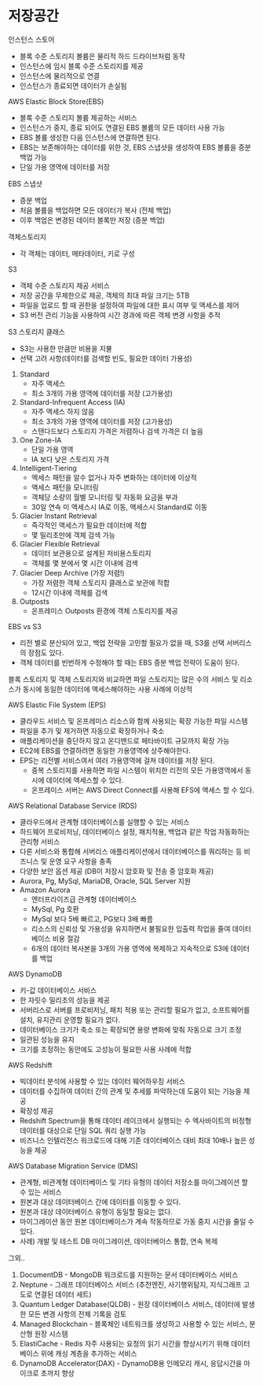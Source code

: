 # 저장공간

인스턴스 스토어
- 블록 수준 스토리지 볼륨은 물리적 하드 드라이브처럼 동작
- 인스턴스에 임시 블록 수준 스토리지를 제공
- 인스턴스에 물리적으로 연결
- 인스턴스가 종료되면 데이터가 손실됨

AWS Elastic Block Store(EBS)
- 블록 수준 스토리지 볼륨 제공하는 서비스
- 인스턴스가 중지, 종료 되어도 연결된 EBS 볼륨의 모든 데이터 사용 가능
- EBS 볼륨 생성한 다음 인스턴스에 연결하면 된다.
- EBS는 보존해야하는 데이터를 위한 것, EBS 스냅샷을 생성하여 EBS 볼륨을 증분 백업 가능
- 단일 가용 영역에 데이터를 저장

EBS 스냅샷
- 증분 백업
- 처음 볼륨을 백업하면 모든 데이터가 복사 (전체 백업)
- 이후 백업은 변경된 데이터 블록만 저장 (증분 백업)

객체스토리지
- 각 객체는 데이터, 메타데이터, 키로 구성

S3
- 객체 수준 스토리지 제공 서비스
- 저장 공간을 무제한으로 제공, 객체의 최대 파일 크기는 5TB
- 파일을 업로드 할 때 권한을 설정하여 파일에 대한 표시 여부 및 액세스를 제어
- S3 버전 관리 기능을 사용하여 시간 경과에 따른 객체 변경 사항을 추적

S3 스토리지 클래스
- S3는 사용한 만큼만 비용을 지불
- 선택 고려 사항(데이터를 검색할 빈도, 필요한 데이터 가용성)
1.  Standard
    - 자주 액세스
    - 최소 3개의 가용 영역에 데이터를 저장 (고가용성)
2. Standard-Infrequent Access (IA)
    - 자주 액세스 하지 않음
    - 최소 3개의 가용 영역에 데이터를 저장 (고가용성)
    - 스탠다드보다 스토리지 가격은 저렴하나 검색 가격은 더 높음
3. One Zone-IA
    - 단일 가용 영역
    - IA 보다 낮은 스토리지 가격
4. Intelligent-Tiering
    - 엑세스 패턴을 알수 없거나 자주 변화하는 데이터에 이상적
    - 액세스 패턴을 모니터링
    - 객체당 소량의 월별 모니터링 및 자동화 요금을 부과
    - 30일 연속 미 액세스시 IA로 이동, 액세스시 Standard로 이동
5. Glacier Instant Retrieval
    - 즉각적인 액세스가 필요한 데이터에 적합
    - 몇 밀리초만에 객체 검색 가능
6. Glacier Flexible Retrieval
    - 데이터 보관용으로 설계된 저비용스토리지
    - 객체를 몇 분에서 몇 시간 이내에 검색
7. Glacier Deep Archive (가장 저렴!)
    - 가장 저렴한 객체 스토리지 클래스로 보관에 적합
    - 12시간 이내에 객체를 검색
8. Outposts
    - 온프레미스 Outposts 환경에 객체 스토리지를 제공

EBS vs S3
- 리전 별로 분산되어 있고, 백업 전략을 고민할 필요가 없을 때, S3를 선택 서버리스의 장점도 있다.
- 객체 데이터를 빈번하게 수정해야 할 때는 EBS 증분 백업 전략이 도움이 된다.

블록 스토리지 및 객체 스토리지와 비교하면 파일 스토리지는 많은 수의 서비스 및 리소스가 동시에 동일한 데이터에 액세스해야하는 사용 사례에 이상적

AWS Elastic File System (EPS)
- 클라우드 서비스 및 온프레미스 리소스와 함께 사용되는 확장 가능한 파일 시스템
- 파일을 추가 및 제거하면 자동으로 확장하거나 축소
- 애플리케이션을 중단하지 않고 온디맨드로 페타바이트 규모까지 확장 가능
- EC2에 EBS를 연결하려면 동일한 가용영역에 상주해야한다.
- EPS는 리전별 서비스여서 여러 가용영역에 걸쳐 데이터를 저장 된다.
  - 중복 스토리지를 사용하면 파일 시스템이 위치한 리전의 모든 가용영역에서 동시에 데이터에 액세스할 수 있다.
  - 온프레미스 서버는 AWS Direct Connect를 사용해 EFS에 액세스 할 수 있다.

AWS Relational Database Service (RDS)
- 클라우드에서 관계형 데이터베이스를 실행할 수 있는 서비스
- 하드웨어 프로비저닝, 데이터베이스 설정, 패치적용, 백업과 같은 작업 자동화하는 관리형 서비스
- 다른 서비스와 통합해 서버리스 애플리케이션에서 데이터베이스를 쿼리하는 등 비즈니스 및 운영 요구 사항을 충족
- 다양한 보안 옵션 제공 (DB이 저장시 암호화 및 전송 중 암호화 제공)
- Aurora, Pg, MySql, MariaDB, Oracle, SQL Server 지원
- Amazon Aurora
  - 엔터프라이즈급 관계형 데이터베이스
  - MySql, Pg 호환
  - MySql 보다 5배 빠르고, PG보다 3배 빠름
  - 리소스의 신뢰성 및 가용성을 유지하면서 불필요한 입출력 작업을 줄여 데이터베이스 비용 절감
  - 6개의 데이터 복사본을 3개의 가용 영역에 복제하고 지속적으로 S3에 데이터를 백업

AWS DynamoDB
- 키-값 데이터베이스 서비스
- 한 자릿수 밀리초의 성능을 제공
- 서버리스로 서버를 프로비저닝, 패치 적용 또는 관리할 필요가 없고, 소프트웨어를 설치, 유지관리 운영할 필요가 없다.
- 데이터베이스 크기가 축소 또는 확장되면 용량 변화에 맞춰 자동으로 크기 조정
- 일관된 성능을 유지
- 크기를 조정하는 동안에도 고성능이 필요한 사용 사례에 적합

AWS Redshift
- 빅데이터 분석에 사용할 수 있는 데이터 웨어하우징 서비스
- 데이터를 수집하여 데이터 간의 관계 및 추세를 파악하는데 도움이 되는 기능을 제공
- 확장성 제공
- Redshift Spectrum을 통해 데이터 레이크에서 실행되는 수 엑사바이트의 비정형 데이터를 대상으로 단일 SQL 쿼리 실행 가능
- 비즈니스 인텔리전스 워크로드에 대해 기존 데이터베이스 대비 최대 10배나 높은 성능을 제공

AWS Database Migration Service (DMS)
- 관계형, 비관계형 데이터베이스 및 기타 유형의 데이터 저장소를 마이그레이션 할 수 있는 서비스
- 원본과 대상 데이터베이스 간에 데이터를 이동할 수 있다.
- 원본과 대상 데이터베이스 유형이 동일할 필요는 없다.
- 마이그레이션 동안 원본 데이터베이스가 계속 작동하므로 가동 중지 시간을 줄일 수 있다.
- 사례) 개발 및 테스트 DB 마이그레이션, 데이터베이스 통합, 연속 복제

그외..
1. DocumentDB - MongoDB 워크로드를 지원하는 문서 데이터베이스 서비스
2. Neptune - 그래프 데이터베이스 서비스 (추천엔진, 사기행위탐지, 지식그래프 고도로 연결된 데이터 세트)
3. Quantum Ledger Database(QLDB) - 원장 데이터베이스 서비스, 데이터에 발생한 모든 변경 사항의 전체 기록을 검토
4. Managed Blockchain - 블록체인 네트워크를 생성하고 사용할 수 있는 서비스, 분산형 원장 시스템
5. ElastiCache - Redis 자주 사용되는 요청의 읽기 시간을 향상시키기 위해 데이터베이스 위에 캐싱 계층을 추가하는 서비스
6. DynamoDB Accelerator(DAX) - DynamoDB용 인메모리 캐시, 응답시간을 마이크로 초까지 향상
